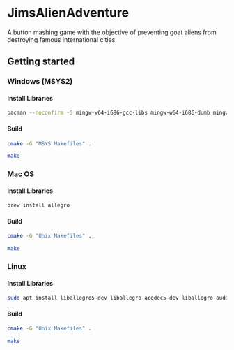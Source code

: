 # JimsAlienAdventure

A button mashing game with the objective of preventing goat aliens from destroying famous international cities

## Getting started

### Windows (MSYS2)

#### Install Libraries

```bash
pacman --noconfirm -S mingw-w64-i686-gcc-libs mingw-w64-i686-dumb mingw-w64-i686-flac mingw-w64-i686-opusfile mingw-w64-i686-freetype mingw-w64-i686-libjpeg-turbo mingw-w64-i686-libpng mingw-w64-i686-libvorbis mingw-w64-i686-libwebp mingw-w64-i686-openal mingw-w64-i686-physfs mingw-w64-i686-allegro mingw-w64-i686-box2d
```

#### Build

```bash
cmake -G "MSYS Makefiles" .
```

```bash
make
```

### Mac OS

#### Install Libraries

```bash
brew install allegro
```

#### Build

```bash
cmake -G "Unix Makefiles" .
```

```bash
make
```

### Linux

#### Install Libraries

```bash
sudo apt install liballegro5-dev liballegro-acodec5-dev liballegro-audio5-dev liballegro-image5-dev liballegro-dialog5-dev liballegro-ttf5-dev libbox2d-dev
```

#### Build

```bash
cmake -G "Unix Makefiles" .
```

```bash
make
```
